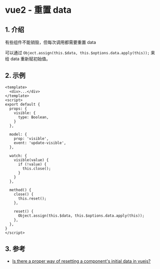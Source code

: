 <!--#region
@author 吴钦飞
@email wuqinfei@qq.com
@create date 2024-01-10 15:38:07
@modify date 2024-01-10 15:38:09
@desc [description]
#endregion-->


# vue2 - 重置 data

## 1. 介绍

有些组件不能销毁，但每次调用都需要重置 data

可以通过 `Object.assign(this.$data, this.$options.data.apply(this));` 来给 data 重新赋初始值。

## 2. 示例

```vue
<template>
  <div>...</div>
</template>
<script>
export default {
  props: {
    visible: {
      type: Boolean,
    }
  },

  model: {
    prop: 'visible',
    event: 'update-visible',
  },

  watch: {
    visible(value) {
      if (!value) {
        this.close();
      }
    }
  },

  method() {
    close() {
      this.reset();
    },

    reset() {
      Object.assign(this.$data, this.$options.data.apply(this));
    },
  },
}
</script>
```

## 3. 参考

* [Is there a proper way of resetting a component's initial data in vuejs?](https://stackoverflow.com/questions/35604987/is-there-a-proper-way-of-resetting-a-components-initial-data-in-vuejs)